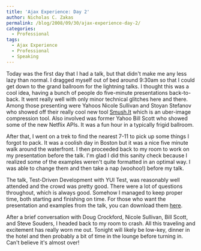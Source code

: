 ```yaml
---
title: 'Ajax Experience: Day 2'
author: Nicholas C. Zakas
permalink: /blog/2008/09/30/ajax-experience-day-2/
categories:
  - Professional
tags:
  - Ajax Experience
  - Professional
  - Speaking
---
```

Today was the first day that I had a talk, but that didn't make me any less lazy than normal. I dragged myself out of bed around 9:30am so that I could get down to the grand ballroom for the lightning talks. I thought this was a cool idea, having a bunch of people do five-minute presentations back-to-back. It went really well with only minor technical glitches here and there. Among those presenting were Yahoos Nicole Sullivan and Stoyan Stefanov who showed off their really cool new tool [Smush.It][1] which is an uber-image compression tool. Also involved was former Yahoo Bill Scott who showed some of the new Netflix APIs. It was a fun hour in a typically frigid ballroom.

After that, I went on a trek to find the nearest 7-11 to pick up some things I forgot to pack. It was a coolish day in Boston but it was a nice five minute walk around the waterfront. I then proceeded back to my room to work on my presentation before the talk. I'm glad I did this sanity check because I realized some of the examples weren't quite formatted in an optimal way. I was able to change them and then take a nap (woohoo!) before my talk.

The talk, Test-Driven Development with YUI Test, was reasonably well attended and the crowd was pretty good. There were a lot of questions throughout, which is always good. Somehow I managed to keep proper time, both starting and finishing on time. For those who want the presentation and examples from the talk, you can download them [here][2].

After a brief conversation with Doug Crockford, Nicole Sullivan, Bill Scott, and Steve Souders, I headed back to my room to crash. All this traveling and excitement has really worn me out. Tonight will likely be low-key, dinner in the hotel and then probably a bit of time in the lounge before turning in. Can't believe it's almost over!

 [1]: http://smushit.com/
 [2]: /images/wp-content/uploads/2008/09/tae-test-driven-development-with-yui-test.zip
